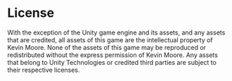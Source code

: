 # License
With the exception of the Unity game engine and its assets, and any assets that are credited, all assets of this game are the intellectual property of Kevin Moore. None of the assets of this game may be reproduced or redistributed without the express permission of Kevin Moore. Any assets that belong to Unity Technologies or credited third parties are subject to their respective licenses.
